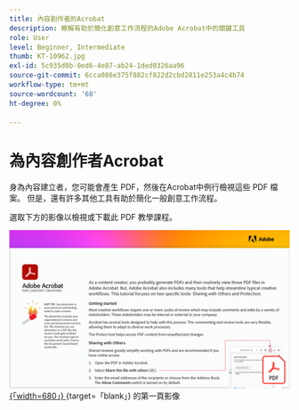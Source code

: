 ```yaml
---
title: 內容創作者的Acrobat
description: 瞭解有助於簡化創意工作流程的Adobe Acrobat中的關鍵工具
role: User
level: Beginner, Intermediate
thumb: KT-10962.jpg
exl-id: 5c935d0b-0ed6-4e87-ab24-1ded0326aa96
source-git-commit: 6cca086e375f882cf822d2cbd2811e253a4c4b74
workflow-type: tm+mt
source-wordcount: '68'
ht-degree: 0%

---
```


# 為內容創作者Acrobat

身為內容建立者，您可能會產生 PDF，然後在Acrobat中例行檢視這些 PDF 檔案。 但是，還有許多其他工具有助於簡化一般創意工作流程。

選取下方的影像以檢視或下載此 PDF 教學課程。

[![教學課程 ](assets/Acrobatforcontentcreators.png) {「width=680」} ](assets/Acrobat-for-Content-Creators.pdf) {target=「blank」} 的第一頁影像
